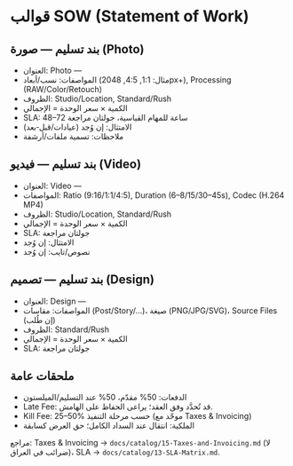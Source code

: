# قوالب SOW (Statement of Work)

## بند تسليم — صورة (Photo)
- العنوان: Photo — <Subcategory>
- المواصفات: نسب/أبعاد (مثال: 1:1, 4:5, 2048px+), Processing (RAW/Color/Retouch)
- الظروف: Studio/Location, Standard/Rush
- الكمية × سعر الوحدة = الإجمالي
- SLA: 48–72 ساعة للمهام القياسية، جولتان مراجعة
- الامتثال: إن وُجد (عيادات/قبل‑بعد)
- ملاحظات: تسمية ملفات/أرشفة

## بند تسليم — فيديو (Video)
- العنوان: Video — <Subcategory>
- المواصفات: Ratio (9:16/1:1/4:5), Duration (6–8/15/30–45s), Codec (H.264 MP4)
- الظروف: Studio/Location, Standard/Rush
- الكمية × سعر الوحدة = الإجمالي
- SLA: جولتان مراجعة
- الامتثال: إن وُجد
- نصوص/تايب: إن وُجد

## بند تسليم — تصميم (Design)
- العنوان: Design — <Subcategory>
- المواصفات: مقاسات (Post/Story/…)، صيغة (PNG/JPG/SVG)، Source Files (إن طُلب)
- الظروف: Standard/Rush
- الكمية × سعر الوحدة = الإجمالي
- SLA: جولتان مراجعة

## ملحقات عامة
- الدفعات: 50% مقدّم، 50% عند التسليم/الميلستون
- Late Fee: قد تُحدَّد وفق العقد؛ يراعى الحفاظ على الهامش.
- Kill Fee: 25–50% حسب مرحلة التنفيذ (موحّد مع Taxes & Invoicing)
- الملكية: انتقال عند السداد الكامل؛ حق العرض كسابقة

مراجع: Taxes & Invoicing → `docs/catalog/15-Taxes-and-Invoicing.md` (لا ضرائب في العراق)، SLA → `docs/catalog/13-SLA-Matrix.md`.
